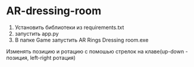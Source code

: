 # AR-dressing-room
1. Установить библиотеки из requirements.txt
2. запустить app.py
3. В папке Game запустить AR Rings Dressing room.exe

Изменять позицию и ротацию с помошью стрелок на клаве(up-down - позиция, left-right ротация)